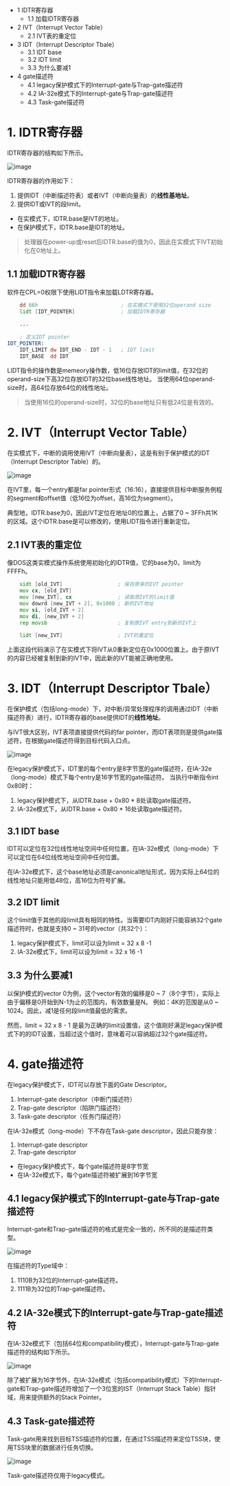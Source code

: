- 1 IDTR寄存器
    - 1.1 加载IDTR寄存器
- 2 IVT（Interrupt Vector Table）
    - 2.1 IVT表的重定位
- 3 IDT（Interrupt Descriptor Tbale）
    - 3.1 IDT base
    - 3.2 IDT limit
    - 3.3 为什么要减1
- 4 gate描述符
    - 4.1 legacy保护模式下的Interrupt-gate与Trap-gate描述符
    - 4.2 IA-32e模式下的Interrupt-gate与Trap-gate描述符
    - 4.3 Task-gate描述符

# 1. IDTR寄存器

IDTR寄存器的结构如下所示。

![image](./images/0x02.png)

IDTR寄存器的作用如下：
1. 提供IDT（中断描述符表）或者IVT（中断向量表）的**线性基地址**。
2. 提供IDT或IVT的段limit。

- 在实模式下，IDTR.base是IVT的地址。
- 在保护模式下，IDTR.base是IDT的地址。

> 处理器在power-up或reset后IDTR.base的值为0，因此在实模式下IVT初始化在0地址上。

## 1.1 加载IDTR寄存器

软件在CPL=0权限下使用LIDT指令来加载LDTR寄存器。
```asm
    dd 66h                           ; 在实模式下使用32位operand size
    lidt [IDT_POINTER]               ; 加载IDTR寄存器
    
    ...
    
    ; 定义IDT pointer
IDT_POINTER:
    IDT_LIMIT dw IDT_END - IDT - 1   ; IDT limit
    IDT_BASE  dd IDT
```
LIDT指令的操作数是memeory操作数，低16位存放IDT的limit值，在32位的operand-size下高32位存放IDT的32位base线性地址。
当使用64位operand-size时，高64位存放64位的线性地址。

> 当使用16位的operand-size时，32位的base地址只有低24位是有效的。

# 2. IVT（Interrupt Vector Table）

在实模式下，中断的调用使用IVT（中断向量表），这是有别于保护模式的IDT（Interrupt Descriptor Table）的。

![image](./images/0x03.png)

在IVT里，每一个entry都是far pointer形式（16:16），直接提供目标中断服务例程的segment和offset值（低16位为offset，高16位为segment）。

典型地，IDTR.base为0，因此IVT定位在地址0的位置上，占据了0 ~ 3FFh共1K的区域。这个IDTR.base是可以修改的，使用LIDT指令进行重新定位。

## 2.1 IVT表的重定位

像DOS这类实模式操作系统使用初始化的IDTR值，它的base为0，limit为FFFFh。
```asm
    sidt [old_IVT]                  ; 保存原来的IVT pointer
    mov cx, [old_IVT]
    mov [new_IVT], cx               ; 读取原IVT的limit值
    mov dowrd [new_IVT + 2], 0x1000 ; 新的IVT地址
    mov si, [old_IVT + 2]
    mov di, [new_IVT + 2]
    rep movsb                       ; 复制原IVT entry到新的IVT上
    
    lidt [new_IVT]                  ; IVT的重定位
```
上面这段代码演示了在实模式下将IVT从0重新定位在0x1000位置上。由于原IVT的内容已经被复制到新的IVT中，因此新的IVT能被正确地使用。

# 3. IDT（Interrupt Descriptor Tbale）

在保护模式（包括long-mode）下，对中断/异常处理程序的调用通过IDT（中断描述符表）进行，IDTR寄存器的base提供IDT的**线性地址**。

与IVT很大区别，IVT表项直接提供代码的far pointer，而IDT表项则是提供gate描述符，在根据gate描述符得到目标代码入口点。

![image](./images/0x04.png)

在legacy保护模式下，IDT里的每个entry是8字节宽的gate描述符，在IA-32e（long-mode）模式下每个entry是16字节宽的gate描述符。
当执行中断指令int 0x80时：
1. legacy保护模式下，从IDTR.base + 0x80 * 8处读取gate描述符。
2. IA-32e模式下，从IDTR.base + 0x80 * 16处读取gate描述符。

## 3.1 IDT base

IDT可以定位在32位线性地址空间中任何位置，在IA-32e模式（long-mode）下可以定位在64位线性地址空间中任何位置。

在IA-32e模式下，这个base地址必须是canonical地址形式，因为实际上64位的线性地址只能用低48位，高16位为符号扩展。

## 3.2 IDT limit

这个limit值于其他的段limit具有相同的特性。当需要IDT内刚好只能容纳32个gate描述符时，也就是支持0 ~ 31号的vector（共32个）：
1. legacy保护模式下，limit可以设为limit = 32 x 8 -1 
2. IA-32e模式下，limit可以设为limit = 32 x 16 -1

## 3.3 为什么要减1

以保护模式的vector 0为例，这个vector有效的偏移是0 ~ 7（8个字节），实际上由于偏移是0开始到N-1为止的范围内，有效数量是N。
例如：4K的范围是从0 ~ 1024。因此，减1是任何段limit值最低的需求。

然而，limit = 32 x 8 - 1 是最为正确的limit设置值，这个值刚好满足legacy保护模式下的的IDT设置，当超过这个值时，意味着可以容纳超过32个gate描述符。

# 4. gate描述符

在legacy保护模式下，IDT可以存放下面的Gate Descriptor。
1. Interrupt-gate descriptor（中断门描述符）
2. Trap-gate descriptor（陷阱门描述符）
3. Task-gate descriptor（任务门描述符）

在IA-32e模式（long-mode）下不存在Task-gate descriptor，因此只能存放：
1. Interrupt-gate descriptor
2. Trap-gate descriptor

- 在legacy保护模式下，每个gate描述符是8字节宽
- 在IA-32e模式下，每个gate描述符被扩展到16字节宽

## 4.1 legacy保护模式下的Interrupt-gate与Trap-gate描述符

Interrupt-gate和Trap-gate描述符的格式是完全一致的，所不同的是描述符类型。

![image](./images/0x05.png)

在描述符的Type域中：
1. 1110B为32位的Interrupt-gate描述符。
2. 1111B为32位的Trap-gate描述符。

## 4.2 IA-32e模式下的Interrupt-gate与Trap-gate描述符

在IA-32e模式下（包括64位和compatibility模式），Interrupt-gate与Trap-gate描述符的结构如下所示。

![image](./images/0x06.png)

除了被扩展为16字节外，在IA-32e模式（包括compatibility模式）下的Interrupt-gate和Trap-gate描述符增加了一个3位宽的IST（Interrupt Stack Table）指针域，用来提供额外的Stack Pointer。

## 4.3 Task-gate描述符

Task-gate用来找到目标TSS描述符的位置，在通过TSS描述符来定位TSS块，使用TSS块里的数据进行任务切换。

![image](./images/0x07.png)

Task-gate描述符仅用于legacy模式。



